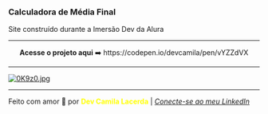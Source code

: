 ### Calculadora de Média Final
Site construído durante a Imersão Dev da Alura <br>

--- 
<div align="center">
<strong>Acesse o projeto aqui</strong> ➡️ https://codepen.io/devcamila/pen/vYZZdVX
</div>

---
[![0K9z0.jpg](https://i.im.ge/2021/08/09/0K9z0.jpg)](https://im.ge/i/0K9z0)

---
Feito com amor :hugs: por <font color="yellow"> **Dev Camila Lacerda**</font>    | [*Conecte-se ao meu LinkedIn*](https://www.linkedin.com/in/camila-lacerda/)

